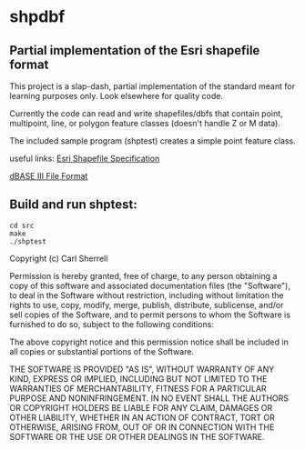 # shpdbf
Partial implementation of the Esri shapefile format
-----------------------------

This project is a slap-dash, partial implementation of the standard meant for learning purposes only. Look elsewhere for quality code.

Currently the code can read and write shapefiles/dbfs that contain point, multipoint, line, or polygon feature classes (doesn't handle Z or M data).

The included sample program (shptest) creates a simple point feature class.

useful links:
[Esri Shapefile Specification](https://www.esri.com/content/dam/esrisites/sitecore-archive/Files/Pdfs/library/whitepapers/pdfs/shapefile.pdf "shapefile spec") 

[dBASE III File Format](https://web.archive.org/web/20190311062710/http://www.oocities.org/geoff_wass/dBASE/GaryWhite/dBASE/FAQ/qformt.htm "dBASE III File Format") 
 
 
Build and run shptest:
---------------------
    cd src  
    make  
    ./shptest  



Copyright (c) Carl Sherrell

Permission is hereby granted, free of charge, to any person obtaining a copy
of this software and associated documentation files (the "Software"), to deal
in the Software without restriction, including without limitation the rights
to use, copy, modify, merge, publish, distribute, sublicense, and/or sell
copies of the Software, and to permit persons to whom the Software is
furnished to do so, subject to the following conditions:

The above copyright notice and this permission notice shall be included in all
copies or substantial portions of the Software.

THE SOFTWARE IS PROVIDED "AS IS", WITHOUT WARRANTY OF ANY KIND, EXPRESS OR
IMPLIED, INCLUDING BUT NOT LIMITED TO THE WARRANTIES OF MERCHANTABILITY,
FITNESS FOR A PARTICULAR PURPOSE AND NONINFRINGEMENT. IN NO EVENT SHALL THE
AUTHORS OR COPYRIGHT HOLDERS BE LIABLE FOR ANY CLAIM, DAMAGES OR OTHER
LIABILITY, WHETHER IN AN ACTION OF CONTRACT, TORT OR OTHERWISE, ARISING FROM,
OUT OF OR IN CONNECTION WITH THE SOFTWARE OR THE USE OR OTHER DEALINGS IN THE
SOFTWARE.


